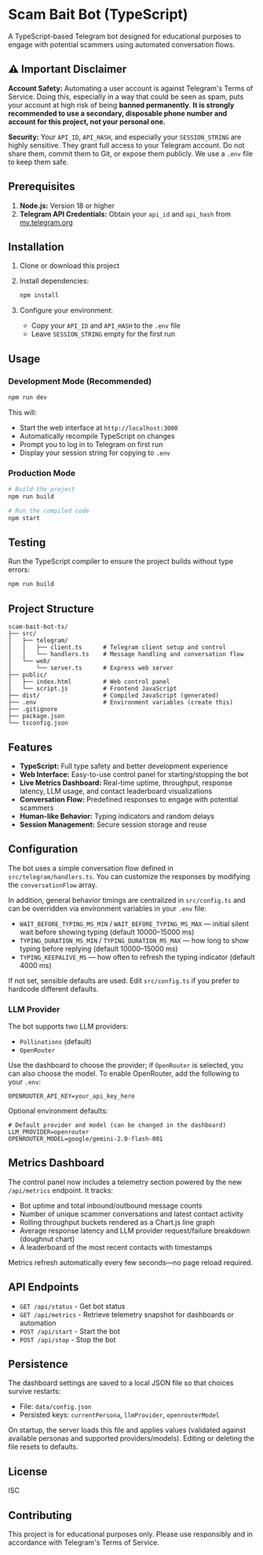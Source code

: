 # Scam Bait Bot (TypeScript)

A TypeScript-based Telegram bot designed for educational purposes to engage with potential scammers using automated conversation flows.

## ⚠️ Important Disclaimer

**Account Safety:** Automating a user account is against Telegram's Terms of Service. Doing this, especially in a way that could be seen as spam, puts your account at high risk of being **banned permanently**. **It is strongly recommended to use a secondary, disposable phone number and account for this project, not your personal one.**

**Security:** Your `API_ID`, `API_HASH`, and especially your `SESSION_STRING` are highly sensitive. They grant full access to your Telegram account. Do not share them, commit them to Git, or expose them publicly. We use a `.env` file to keep them safe.

## Prerequisites

1. **Node.js:** Version 18 or higher
2. **Telegram API Credentials:** Obtain your `api_id` and `api_hash` from [my.telegram.org](https://my.telegram.org)

## Installation

1. Clone or download this project
2. Install dependencies:
   ```bash
   npm install
   ```

3. Configure your environment:
   - Copy your `API_ID` and `API_HASH` to the `.env` file
   - Leave `SESSION_STRING` empty for the first run

## Usage

### Development Mode (Recommended)
```bash
npm run dev
```

This will:
- Start the web interface at `http://localhost:3000`
- Automatically recompile TypeScript on changes
- Prompt you to log in to Telegram on first run
- Display your session string for copying to `.env`

### Production Mode
```bash
# Build the project
npm run build

# Run the compiled code
npm start
```

## Testing

Run the TypeScript compiler to ensure the project builds without type errors:

```bash
npm run build
```

## Project Structure

```
scam-bait-bot-ts/
├── src/
│   ├── telegram/
│   │   ├── client.ts      # Telegram client setup and control
│   │   └── handlers.ts    # Message handling and conversation flow
│   └── web/
│       └── server.ts      # Express web server
├── public/
│   ├── index.html         # Web control panel
│   └── script.js          # Frontend JavaScript
├── dist/                  # Compiled JavaScript (generated)
├── .env                   # Environment variables (create this)
├── .gitignore
├── package.json
└── tsconfig.json
```

## Features

- **TypeScript:** Full type safety and better development experience
- **Web Interface:** Easy-to-use control panel for starting/stopping the bot
- **Live Metrics Dashboard:** Real-time uptime, throughput, response latency, LLM usage, and contact leaderboard visualizations
- **Conversation Flow:** Predefined responses to engage with potential scammers
- **Human-like Behavior:** Typing indicators and random delays
- **Session Management:** Secure session storage and reuse

## Configuration

The bot uses a simple conversation flow defined in `src/telegram/handlers.ts`. You can customize the responses by modifying the `conversationFlow` array.

In addition, general behavior timings are centralized in `src/config.ts` and can be overridden via environment variables in your `.env` file:

- `WAIT_BEFORE_TYPING_MS_MIN` / `WAIT_BEFORE_TYPING_MS_MAX` — initial silent wait before showing typing (default 10000–15000 ms)
- `TYPING_DURATION_MS_MIN` / `TYPING_DURATION_MS_MAX` — how long to show typing before replying (default 10000–15000 ms)
- `TYPING_KEEPALIVE_MS` — how often to refresh the typing indicator (default 4000 ms)

If not set, sensible defaults are used. Edit `src/config.ts` if you prefer to hardcode different defaults.

### LLM Provider

The bot supports two LLM providers:

- `Pollinations` (default)
- `OpenRouter`

Use the dashboard to choose the provider; if `OpenRouter` is selected, you can also choose the model. To enable OpenRouter, add the following to your `.env`:

```
OPENROUTER_API_KEY=your_api_key_here
```

Optional environment defaults:

```
# Default provider and model (can be changed in the dashboard)
LLM_PROVIDER=openrouter
OPENROUTER_MODEL=google/gemini-2.0-flash-001
```

## Metrics Dashboard

The control panel now includes a telemetry section powered by the new `/api/metrics` endpoint. It tracks:

- Bot uptime and total inbound/outbound message counts
- Number of unique scammer conversations and latest contact activity
- Rolling throughput buckets rendered as a Chart.js line graph
- Average response latency and LLM provider request/failure breakdown (doughnut chart)
- A leaderboard of the most recent contacts with timestamps

Metrics refresh automatically every few seconds—no page reload required.

## API Endpoints

- `GET /api/status` - Get bot status
- `GET /api/metrics` - Retrieve telemetry snapshot for dashboards or automation
- `POST /api/start` - Start the bot
- `POST /api/stop` - Stop the bot

## Persistence

The dashboard settings are saved to a local JSON file so that choices survive restarts:

- File: `data/config.json`
- Persisted keys: `currentPersona`, `llmProvider`, `openrouterModel`

On startup, the server loads this file and applies values (validated against available personas and supported providers/models). Editing or deleting the file resets to defaults.

## License

ISC

## Contributing

This project is for educational purposes only. Please use responsibly and in accordance with Telegram's Terms of Service.




